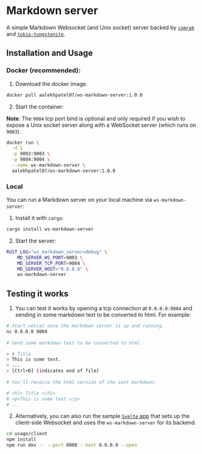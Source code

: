 # Markdown server

A simple Markdown Websocket (and Unix socket) server backed by [`comrak`](https://docs.rs/comrak/latest/comrak/) and [`tokio-tungstenite`](https://github.com/snapview/tokio-tungstenite).

## Installation and Usage

### Docker (recommended):

1. Download the docker image.
```sh
docker pull aalekhpatel07/ws-markdown-server:1.0.0
```

2. Start the container:

**Note**: The `9004` tcp port bind is optional and only required if you wish to expose a Unix socket server along with a WebSocket server (which runs on `9003`).

```sh
docker run \
  -d \
  -p 9003:9003 \
  -p 9004:9004 \
  --name ws-markdown-server \
  aalekhpatel07/ws-markdown-server:1.0.0
```

### Local

You can run a Markdown server on your local machine via `ws-markdown-server`:

1. Install it with `cargo`:
```sh
cargo install ws-markdown-server
```
2. Start the server:
```sh
RUST_LOG="ws_markdown_server=debug" \
    MD_SERVER_WS_PORT=9003 \
    MD_SERVER_TCP_PORT=9004 \
    MD_SERVER_HOST="0.0.0.0" \
    ws-markdown-server
```

## Testing it works

1. You can test it works by opening a tcp connection at `0.0.0.0:9004` and sending in some markdown text to be converted to html. 
For example:

```sh
# Start netcat once the markdown server is up and running.
nc 0.0.0.0 9004
  
# Send some markdown text to be converted to html.

> # Title
> This is some text.
> ...
> [Ctrl+D] (indicates end of file)
  
# You'll receive the html version of the sent markdown:

# <h1> Title </h1>
# <p>This is some text.</p>
# ...
```

2. Alternatively, you can also run the sample [`Svelte` app](./usage/client) that sets up the client-side Websocket and uses the `ws-markdown-server` for its backend.

```sh
cd usage/client
npm install
npm run dev -- --port 8000 --host 0.0.0.0 --open
```

